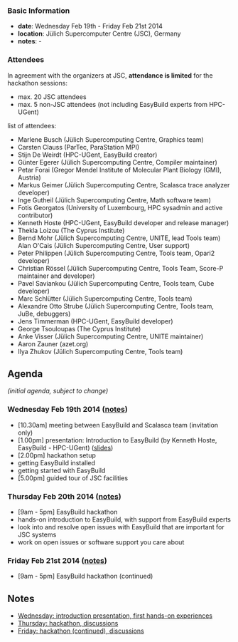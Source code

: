### Basic Information

* **date**: Wednesday Feb 19th - Friday Feb 21st 2014
* **location**: Jülich Supercomputer Centre (JSC), Germany
* **notes**: -

### Attendees

In agreement with the organizers at JSC, **attendance is limited** for the hackathon sessions:
 * max. 20 JSC attendees
 * max. 5 non-JSC attendees (not including EasyBuild experts from HPC-UGent)

list of attendees:

* Marlene Busch (Jülich Supercomputing Centre, Graphics team)
* Carsten Clauss (ParTec, ParaStation MPI)
* Stijn De Weirdt (HPC-UGent, EasyBuild creator)
* Günter Egerer (Jülich Supercomputing Centre, Compiler maintainer)
* Petar Forai (Gregor Mendel Institute of Molecular Plant Biology (GMI), Austria)
* Markus Geimer (Jülich Supercomputing Centre, Scalasca trace analyzer developer)
* Inge Gutheil (Jülich Supercomputing Centre, Math software team)
* Fotis Georgatos (University of Luxembourg, HPC sysadmin and active contributor)
* Kenneth Hoste (HPC-UGent, EasyBuild developer and release manager)
* Thekla Loizou (The Cyprus Institute)
* Bernd Mohr (Jülich Supercomputing Centre, UNITE, lead Tools team)
Alan O'Cais (Jülich Supercomputing Centre, User support)
* Peter Philippen (Jülich Supercomputing Centre, Tools team, Opari2 developer)
* Christian Rössel (Jülich Supercomputing Centre, Tools Team, Score-P maintainer and developer)
* Pavel Saviankou (Jülich Supercomputing Centre, Tools team, Cube developer)
* Marc Schlütter (Jülich Supercomputing Centre, Tools team)
* Alexandre Otto Strube (Jülich Supercomputing Centre, Tools team, JuBe, debuggers)
* Jens Timmerman (HPC-UGent, EasyBuild developer)
* George Tsouloupas (The Cyprus Institute)
* Anke Visser (Jülich Supercomputing Centre, UNITE maintainer)
* Aaron Zauner (azet.org)
* Ilya Zhukov (Jülich Supercomputing Centre, Tools team)

## Agenda

_(initial agenda, subject to change)_

### Wednesday Feb 19th 2014 ([notes](https://github.com/hpcugent/easybuild/wiki/5th-easybuild-hackathon---meeting-minutes-day-1))
 * [10.30am] meeting between EasyBuild and Scalasca team (invitation only)
 * [1.00pm] presentation: Introduction to EasyBuild (by Kenneth Hoste, EasyBuild - HPC-UGent) ([slides](http://users.ugent.be/~kehoste/EasyBuild_introduction_hackathon-JSC-Feb14.pdf))
 * [2.00pm] hackathon setup
  * getting EasyBuild installed
  * getting started with EasyBuild
 * [5.00pm] guided tour of JSC facilities

### Thursday Feb 20th 2014 ([notes](https://github.com/hpcugent/easybuild/wiki/5th-easybuild-hackathon---meeting-minutes-day-2))
 * [9am - 5pm] EasyBuild hackathon
  * hands-on introduction to EasyBuild, with support from EasyBuild experts
  * look into and resolve open issues with EasyBuild that are important for JSC systems
  * work on open issues or software support you care about

### Friday Feb 21st 2014 ([notes](https://github.com/hpcugent/easybuild/wiki/5th-easybuild-hackathon---meeting-minutes-day-3))
 * [9am - 5pm] EasyBuild hackathon (continued)


## Notes

 * [Wednesday: introduction presentation, first hands-on experiences](https://github.com/hpcugent/easybuild/wiki/5th-easybuild-hackathon---meeting-minutes-day-1)
 * [Thursday: hackathon, discussions](https://github.com/hpcugent/easybuild/wiki/5th-easybuild-hackathon---meeting-minutes-day-2)
 * [Friday: hackathon (continued), discussions](https://github.com/hpcugent/easybuild/wiki/5th-easybuild-hackathon---meeting-minutes-day-3)